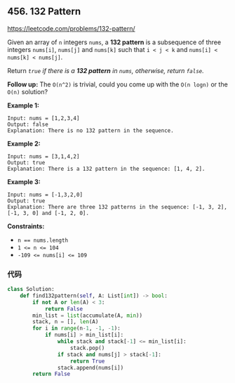 ## 456. 132 Pattern

https://leetcode.com/problems/132-pattern/

Given an array of `n` integers `nums`, a **132 pattern** is a subsequence of three integers `nums[i]`, `nums[j]` and `nums[k]` such that `i < j < k` and `nums[i] < nums[k] < nums[j]`.

Return *`true` if there is a **132 pattern** in `nums`, otherwise, return `false`.*

**Follow up:** The `O(n^2)` is trivial, could you come up with the `O(n logn)` or the `O(n)` solution?

 

**Example 1:**

```
Input: nums = [1,2,3,4]
Output: false
Explanation: There is no 132 pattern in the sequence.
```

**Example 2:**

```
Input: nums = [3,1,4,2]
Output: true
Explanation: There is a 132 pattern in the sequence: [1, 4, 2].
```

**Example 3:**

```
Input: nums = [-1,3,2,0]
Output: true
Explanation: There are three 132 patterns in the sequence: [-1, 3, 2], [-1, 3, 0] and [-1, 2, 0].
```

 

**Constraints:**

- `n == nums.length`
- `1 <= n <= 104`
- `-109 <= nums[i] <= 109`



### 代码

```python
class Solution:
    def find132pattern(self, A: List[int]) -> bool:
        if not A or len(A) < 3:
        	return False
        min_list = list(accumulate(A, min))
        stack, n = [], len(A)
        for i in range(n-1, -1, -1):
        	if nums[i] > min_list[i]:
        		while stack and stack[-1] <= min_list[i]:
        			stack.pop()
        		if stack and nums[j] > stack[-1]:
        			return True
        		stack.append(nums[i])
        return False
```

